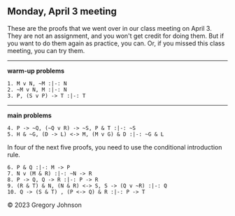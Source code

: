 ## Monday, April 3 meeting

These are the proofs that we went over in our class meeting on April 3. They are not an assignment, and you won't get credit for doing them. But if you want to do them again as practice, you can. Or, if you missed this class meeting, you can try them.

---

**warm-up problems**

~~~{.ProofChecker .JohnsonSL options="fonts tabindent render" guides="fitch" submission="none"}
1. M v N, ~M :|-: N
2. ~M v N, M :|-: N
3. P, (S v P) -> T :|-: T 
~~~

---

**main problems**

~~~{.ProofChecker .JohnsonSL options="fonts tabindent render" guides="fitch" submission="none"}
4. P -> ~Q, (~Q v R) -> ~S, P & T :|-: ~S 
5. H & ~G, (D -> L) <-> M, (M v G) & D :|-: ~G & L
~~~

In four of the next five proofs, you need to use the conditional introduction rule.

~~~{.ProofChecker .JohnsonSL options="fonts tabindent render" guides="fitch" submission="none"}
6. P & Q :|-: M -> P
7. N v (M & R) :|-: ~N -> R
8. P -> Q, Q -> R :|-: P -> R
9. (R & T) & N, (N & R) <-> S, S -> (Q v ~R) :|-: Q
10. Q -> (S & T) , (P <-> Q) & R :|-: P -> T
~~~


&copy; 2023 Gregory Johnson 
 
